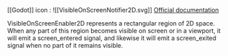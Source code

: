 [[Godot]] icon : ![[VisibleOnScreenNotifier2D.svg]]
[Official documentation](https://docs.godotengine.org/en/stable/classes/class_visibleonscreennotifier2d.html)

VisibleOnScreenEnabler2D represents a rectangular region of 2D space. When any part of this region becomes visible on screen or in a viewport, it will emit a screen_entered signal, and likewise it will emit a screen_exited signal when no part of it remains visible.